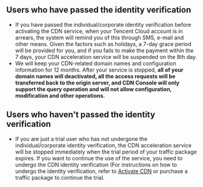 
## Users who have passed the identity verification

+ If you have passed the individual/corporate identity verification before activating the CDN service, when your Tencent Cloud account is in arrears, the system will remind you of this through SMS, e-mail and other means. Given the factors such as holidays, a 7-day grace period will be provided for you, and if you fails to make the payment within the 7 days, your CDN acceleration service will be suspended on the 8th day.
+ We will keep your CDN-related domain names and configuration information for 12 months. After your service is stopped, **all of your domain names will deactivated, all the access requests will be transferred back to the origin server, and CDN Console will only support the query operation and will not allow configuration, modification and other operations.**

## Users who haven't passed the identity verification

+ If you are just a trial user who has not undergone the individual/corporate identity verification, the CDN acceleration service will be stopped immediately when the trial period of your traffic package expires. If you want to continue the use of the service, you need to undergo the CDN identity verification (For instructions on how to undergo the identity verification, refer to [Activate CDN](https://www.qcloud.com/doc/product/228/3156) or purchase a traffic package to continue the trial.



